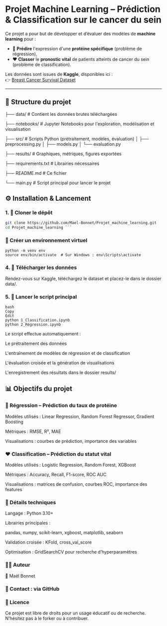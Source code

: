 # Projet Machine Learning – Prédiction & Classification sur le cancer du sein

Ce projet a pour but de développer et d’évaluer des modèles de **machine learning** pour :

- 🔬 **Prédire** l'expression d'une **protéine spécifique** (problème de régression),
- ❤️ **Classer** le **pronostic vital** de patients atteints de cancer du sein (problème de classification).

Les données sont issues de **Kaggle**, disponibles ici :  
👉 [Breast Cancer Survival Dataset](https://www.kaggle.com/datasets/kreeshrajani/breast-cancer-survival-dataset?resource=download)

---

## 📁 Structure du projet

├── data/ # Contient les données brutes téléchargées

├── notebooks/ # Jupyter Notebooks pour l'exploration, modélisation et visualisation

├── src/ # Scripts Python (prétraitement, modèles, évaluation)
│ ├── preprocessing.py
│ ├── models.py
│ └── evaluation.py

├── results/ # Graphiques, métriques, figures exportées

├── requirements.txt # Librairies nécessaires

├── README.md # Ce fichier

└── main.py # Script principal pour lancer le projet


## ⚙️ Installation & Lancement

### 1. 🔽 Cloner le dépôt

```bash
git clone https://github.com/Mael-Bonnet/Projet_machine_learning.git
cd Projet_machine_learning ```
 ```
### 🐍 Créer un environnement virtuel
```
python -m venv env
source env/bin/activate  # Sur Windows : env\Scripts\activate
```

### 4. 📂 Télécharger les données
Rendez-vous sur Kaggle, téléchargez le dataset et placez-le dans le dossier data/.

### 5. 🚀 Lancer le script principal
```
bash
Copy
Edit
python 1_Classification.ipynb
python 2_Régression.ipynb
```

Le script effectue automatiquement :

Le prétraitement des données

L'entraînement de modèles de régression et de classification

L'évaluation croisée et la génération de visualisations

L'enregistrement des résultats dans le dossier results/

## 📊 Objectifs du projet
### 🎯 Régression – Prédiction du taux de protéine
Modèles utilisés : Linear Regression, Random Forest Regressor, Gradient Boosting

Métriques : RMSE, R², MAE

Visualisations : courbes de prédiction, importance des variables

### ❤️ Classification – Prédiction du statut vital
Modèles utilisés : Logistic Regression, Random Forest, XGBoost

Métriques : Accuracy, Recall, F1-score, ROC AUC

Visualisations : matrices de confusion, courbes ROC, importance des features

### 📌 Détails techniques
Langage : Python 3.10+

Librairies principales :

pandas, numpy, scikit-learn, xgboost, matplotlib, seaborn

Validation croisée : KFold, cross_val_score

Optimisation : GridSearchCV pour recherche d’hyperparamètres

### 🙋‍♂️ Auteur
👤 Maël Bonnet
### 📧 Contact : via GitHub

### 📜 Licence
Ce projet est libre de droits pour un usage éducatif ou de recherche. N'hésitez pas à le forker ou à contribuer.
